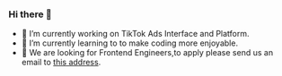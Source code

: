 ### Hi there 👋
- 🔭 I’m currently working on TikTok Ads Interface and Platform.
- 🌱 I’m currently learning to to make coding more enjoyable.
- 💬 We are looking for Frontend Engineers,to apply please send us an email to <a href="Mailto:yangjin.im@bytedance.com">this address</a>.
<!--
**niexias/niexias** is a ✨ _special_ ✨ repository because its `README.md` (this file) appears on your GitHub profile.

Here are some ideas to get you started:

- 🔭 I’m currently working on ...
- 🌱 I’m currently learning ...
- 👯 I’m looking to collaborate on ...
- 🤔 I’m looking for help with ...
- 💬 Ask me about ...
- 📫 How to reach me: ...
- 😄 Pronouns: ...
- ⚡ Fun fact: ...
-->
